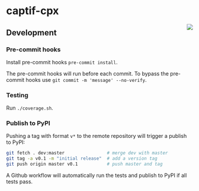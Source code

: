# captif-cpx

<img align="right" src="https://github.com/captif-nz/captif-cpx/actions/workflows/push.yml/badge.svg">


## Development

### Pre-commit hooks

Install pre-commit hooks `pre-commit install`.

The pre-commit hooks will run before each commit. To bypass the pre-commit hooks use `git commit -m 'message' --no-verify`.

### Testing

Run `./coverage.sh`.

### Publish to PyPI

Pushing a tag with format `v*` to the remote repository will trigger a publish to PyPI:

```bash
git fetch . dev:master                # merge dev with master
git tag -a v0.1 -m "initial release"  # add a version tag
git push origin master v0.1           # push master and tag
```

A Github workflow will automatically run the tests and publish to PyPI if all tests pass.
